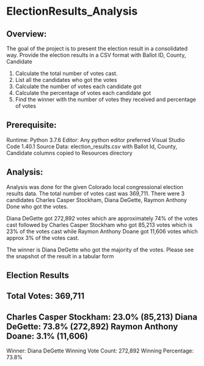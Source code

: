 # ElectionResults_Analysis

## Overview:
  The goal of the project is to present the election result in a consolidated way. Provide the election results in a CSV format with Ballot ID, County, Candidate
  
  1. Calculate the total number of votes cast.
  2. List all the candidates who got the votes
  3. Calculate the number of votes each candidate got
  4. Calculate the percentage of votes each candidate got
  5. Find the winner with the number of votes they received and percentage of votes
  
## Prerequisite:
  Runtime: Python 3.7.6
  Editor: Any python editor preferred Visual Studio Code 1.40.1
  Source Data: election_results.csv with Ballot Id, County, Candidate columns copied to Resources directory
  
## Analysis:
  Analysis was done for the given Colorado local congressional election results data. 
  The total number of votes cast was 369,711. There were 3 candidates Charles Casper Stockham, Diana DeGette, Raymon Anthony Done who got the votes.
  
  Diana DeGette got 272,892 votes which are approximately 74% of the votes cast followed by Charles Casper Stockham who got 85,213 votes which is 23% of the votes cast while Raymon Anthony Doane got 11,606 votes which approx 3% of the votes cast.
  
  The winner is Diana DeGette who got the majority of the votes. Please see the snapshot of the result in a tabular form
  
  Election Results
-------------------------------------
Total Votes:  369,711
-------------------------------------
Charles Casper Stockham: 23.0% (85,213)
Diana DeGette: 73.8% (272,892)
Raymon Anthony Doane: 3.1% (11,606)
-------------------------------------
Winner: Diana DeGette
Winning Vote Count: 272,892
Winning Percentage: 73.8%
